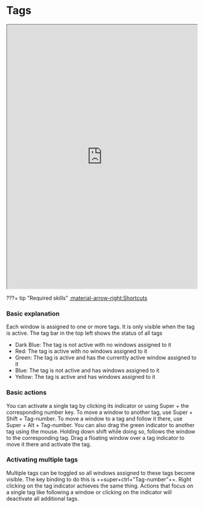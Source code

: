 # Tags

<div align="center">
    <iframe width="100%" height="700px" src="https://www.youtube.com/embed/t5XjpeJdgk0" frameborder="10" allow="accelerometer; autoplay; encrypted-media; gyroscope; picture-in-picture" allowfullscreen></iframe>
</div>

???+ tip "Required skills"
     [:material-arrow-right:Shortcuts](shortcuts.md)

### Basic explanation

Each window is assigned to one or more tags. It is only visible when the tag
is active. The tag bar in the top left shows the status of all tags

- Dark Blue: The tag is not active with no windows assigned to it
- Red: The tag is active with no windows assigned to it
- Green: The tag is active and has the currently active window assigned to it
- Blue: The tag is not active and has windows assigned to it
- Yellow: The tag is active and has windows assigned to it

### Basic actions

You can activate a single tag by clicking its indicator or using Super + the
corresponding number key. To move a window to another tag, use Super + Shift + Tag-number.
To move a window to a tag and follow it there, use Super + Alt + Tag-number.
You can also drag the green indicator to another tag using the mouse. Holding
down shift while doing so, follows the window to the corresponding tag.
Drag a floating window over a tag indicator to move it there and activate the tag.

### Activating multiple tags

Multiple tags can be toggled so all windows assigned to these tags become visible.
The key binding to do this is ++super+ctrl+"Tag-number"++. Right clicking on the
tag indicator achieves the same thing. Actions that focus on a single tag like
following a window or clicking on the indicator will deactivate all additional tags.

